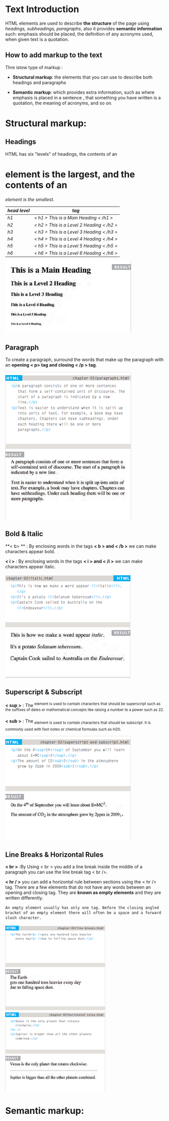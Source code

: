 
# Text Introduction

   HTML elements are used to describe **the structure** of the page using *headings, subheadings, paragraphs*, also it provides **semantic information** such: emphasis should be placed, the definition of any acronyms used, when given text is a quotation.
   
   
  ## How to add markup to the text 
   Thre istow type of markup :
   
   - **Structural markup**: the elements that you can use to describe both headings and paragraphs
   
   - **Semantic markup**: which provides extra information, such as where emphasis is placed in a sentence , that something you have written is a quotation, the meaning of   acronyms, and so on.
   
   
# **Structural markup**: 

## Headings 

   HTML has six "levels" of headings, the contents of an <h1> element is the largest, and the contents of an <h6> element is the smallest.
   
   
   head level    | tag
   ------------- | -------------  
   h1 | < h1 > This is a Main Heading < /h1 >
   h2 | < h2 > This is a Level 2 Heading < /h2 >
   h3 | < h3 > This is a Level 3 Heading < /h3 >
   h4 | < h4 > This is a Level 4 Heading < /h4 >
   h5 | < h5 > This is a Level 5 Heading < /h5 >
   h6 | < h6 > This is a Level 6 Heading < /h6 >
   
   
   
   
   
  ![head](head.png)
   
   
   
   
   
   
## Paragraph

   To create a paragraph, surround the words that make up the paragraph with an **opening < p>  tag and closing < /p > tag**.
   
   
   
   
   
  ![paragraph](par.png)
   
   
   
   
   
   
## Bold & Italic

  **< b> ** : By enclosing words in the tags **< b > and < /b >** we can make characters appear bold.

  **< i >** :  By enclosing words in the tags **< i > and < /i >** we can make characters appear italic.
  
  
  
  
  
  
  ![B & I](BI.png)
  
  
  
  
  
  
## Superscript & Subscript

   **< sup >** : The <sup> element is used to contain characters that should be superscript such as the suffixes of dates or mathematical concepts like raising a number to a power such as 22.
   
   **< sub >** : The <sub> element is used to contain characters that should be subscript. It is commonly used with foot notes or chemical formulas such as H20.
   
   
   
   
   
   ![B & I](sub.png)
   
   
   
   
   
## Line Breaks & Horizontal Rules

   **< br >** :By Using < br > you add a line break inside the middle of a paragraph you can use the line break tag < br />.
   
   **< hr / >**  you can add a horizontal rule between sections using the < hr /> tag. There are a few elements that do not have any words between an opening and closing tag. They are **known as empty elements** and they are written differently.

    An empty element usually has only one tag. Before the closing angled bracket of an empty element there will often be a space and a forward slash character. 
    
    
   ![Break](br.png)
    

# **Semantic markup**:
   
   
   




